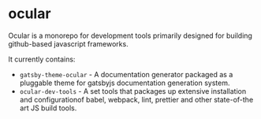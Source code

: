 # ocular

Ocular is a monorepo for development tools primarily designed for building github-based javascript frameworks.

It currently contains:
- `gatsby-theme-ocular` - A documentation generator packaged as a pluggable theme for gatsbyjs documentation generation system.
- `ocular-dev-tools` - A set tools that packages up extensive installation and configurationof babel, webpack, lint, prettier and other state-of-the art JS build tools.

